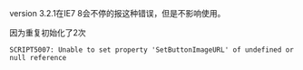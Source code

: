 version 3.2.1在IE7 8会不停的报这种错误，但是不影响使用。

因为重复初始化了2次

```
SCRIPT5007: Unable to set property 'SetButtonImageURL' of undefined or null reference
```